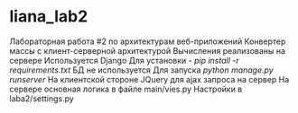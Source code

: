 # liana_lab2
Лабораторная работа #2 по архитектурам веб-приложений
Конвертер массы с клиент-серверной архитектурой
Вычисления реализованы на сервере
Используется Django
Для установки - _pip install -r requirements.txt_
БД не используется
Для запуска _python manage.py runserver_
На клиентской стороне JQuery для ajax запроса на сервер
На сервере основная логика в файле main/vies.py
Настройки в laba2/settings.py